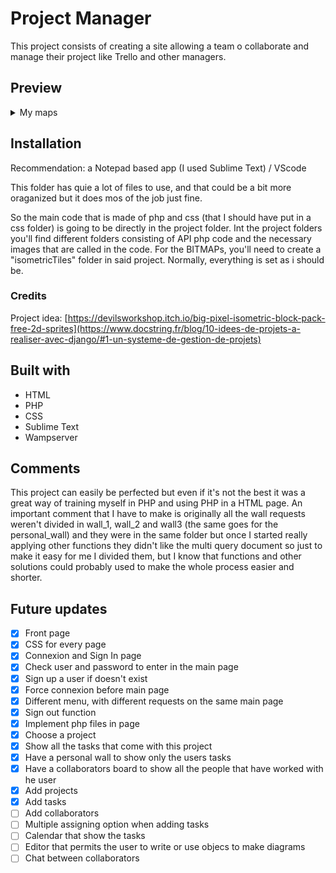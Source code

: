 # Project Manager
This project consists of creating a site allowing a team o collaborate and manage their project like Trello and other managers.


## Preview
<details>
  <summary>My maps</summary>
  <img src="https://github.com/Tay9875/World-Map/assets/96668181/c02b8d1d-0620-4112-8998-79e2063c63d7"/>
  <img src="https://github.com/Tay9875/World-Map/assets/96668181/6d382e73-07c6-4332-becf-a285c4a84761"/>
</details>

## Installation
Recommendation: a Notepad based app (I used Sublime Text) / VScode

This folder has quie a lot of files to use, and that could be a bit more oraganized but it does mos of the job just fine.

So the main code that is made of php and css (that I should have put in a css folder) is going to be directly in the project folder.
Int the project folders you'll find different folders consisting of API php code and the necessary images that are called in the code.
For the BITMAPs, you'll need to create a "isometricTiles" folder in said project.
Normally, everything is set as i should be.

### Credits
Project idea: [https://devilsworkshop.itch.io/big-pixel-isometric-block-pack-free-2d-sprites](https://www.docstring.fr/blog/10-idees-de-projets-a-realiser-avec-django/#1-un-systeme-de-gestion-de-projets)

## Built with
- HTML
- PHP
- CSS
- Sublime Text
- Wampserver

## Comments
This project can easily be perfected but even if it's not the best it was a great way of training myself in PHP and using PHP in a HTML page. An important comment that I have to make is originally all the wall requests weren't divided in wall_1, wall_2 and wall3 (the same goes for the personal_wall) and they were in the same folder but once I started really applying other functions they didn't like the multi query document so just to make it easy for me I divided them, but I know that functions and other solutions could probably used to make the whole process easier and shorter.

## Future updates
- [x] Front page
- [x] CSS for every page
- [x] Connexion and Sign In page
- [x] Check user and password to enter in the main page
- [x] Sign up a user if doesn't exist
- [x] Force connexion before main page
- [x] Different menu, with different requests on the same main page
- [x] Sign out function
- [x] Implement php files in page
- [x] Choose a project
- [x] Show all the tasks that come with this project
- [x] Have a personal wall to show only the users tasks
- [x] Have a collaborators board to show all the people that have worked with he user
- [x] Add projects
- [x] Add tasks
- [ ] Add collaborators
- [ ] Multiple assigning option when adding tasks
- [ ] Calendar that show the tasks
- [ ] Editor that permits the user to write or use objecs to make diagrams
- [ ] Chat between collaborators
#
